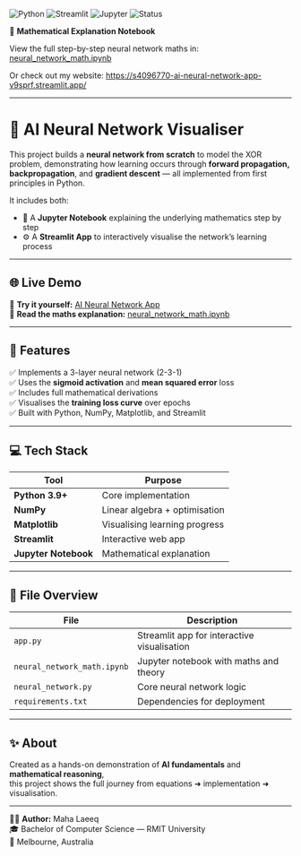 ![Python](https://img.shields.io/badge/Python-3.9-blue)
![Streamlit](https://img.shields.io/badge/Streamlit-Interactive_App-red)
![Jupyter](https://img.shields.io/badge/Jupyter-Maths_Explanation-orange)
![Status](https://img.shields.io/badge/Status-Completed-brightgreen)

📘 **Mathematical Explanation Notebook**

View the full step-by-step neural network maths in:
[neural_network_math.ipynb](neural_network_math.ipynb)

Or check out my website: https://s4096770-ai-neural-network-app-v9sprf.streamlit.app/ 

---------

# 🧠 AI Neural Network Visualiser

This project builds a **neural network from scratch** to model the XOR problem, demonstrating how learning occurs through **forward propagation, backpropagation**, and **gradient descent** — all implemented from first principles in Python.

It includes both:
- 📗 A **Jupyter Notebook** explaining the underlying mathematics step by step  
- ⚙️ A **Streamlit App** to interactively visualise the network’s learning process  

---

## 🌐 Live Demo

🚀 **Try it yourself:** [AI Neural Network App](https://s4096770-ai-neural-network-app-v9sprf.streamlit.app)  
📘 **Read the maths explanation:** [neural_network_math.ipynb](neural_network_math.ipynb)

---

## 🧩 Features

✅ Implements a 3-layer neural network (2-3-1)  
✅ Uses the **sigmoid activation** and **mean squared error** loss  
✅ Includes full mathematical derivations  
✅ Visualises the **training loss curve** over epochs  
✅ Built with Python, NumPy, Matplotlib, and Streamlit  

---

## 💻 Tech Stack

| Tool | Purpose |
|------|----------|
| **Python 3.9+** | Core implementation |
| **NumPy** | Linear algebra + optimisation |
| **Matplotlib** | Visualising learning progress |
| **Streamlit** | Interactive web app |
| **Jupyter Notebook** | Mathematical explanation |

---

## 📂 File Overview

| File | Description |
|------|--------------|
| `app.py` | Streamlit app for interactive visualisation |
| `neural_network_math.ipynb` | Jupyter notebook with maths and theory |
| `neural_network.py` | Core neural network logic |
| `requirements.txt` | Dependencies for deployment |

---

## ✨ About

Created as a hands-on demonstration of **AI fundamentals** and **mathematical reasoning**,  
this project shows the full journey from equations ➜ implementation ➜ visualisation.

---

👩‍💻 **Author:** Maha Laeeq  
🎓 Bachelor of Computer Science — RMIT University  
📍 Melbourne, Australia  

